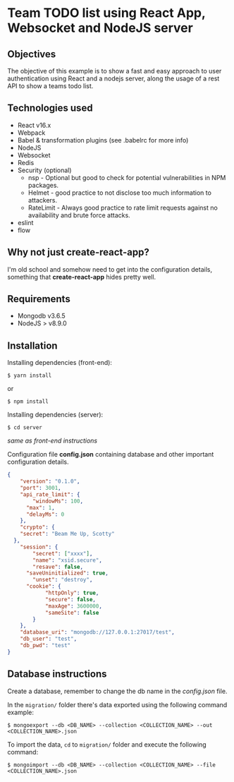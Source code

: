 # Team TODO list using React App, Websocket and NodeJS server #

## Objectives ##
The objective of this example is to show a fast and easy approach to user authentication using React and a nodejs server, along
the usage of a rest API to show a teams todo list.

## Technologies used ##
* React v16.x
* Webpack
* Babel & transformation plugins (see .babelrc for more info)
* NodeJS
* Websocket
* Redis
* Security (optional)
  * nsp - Optional but good to check for potential vulnerabilities in NPM packages.
  * Helmet - good practice to not disclose too much information to attackers.
  * RateLimit - Always good practice to rate limit requests against no availability and brute force attacks.
* eslint
* flow

## Why not just create-react-app? ##
I'm old school and somehow need to get into the configuration details, something that **create-react-app** hides pretty well.

## Requirements ##
* Mongodb v3.6.5
* NodeJS > v8.9.0

## Installation ##

Installing dependencies (front-end):

```
$ yarn install
```
or
```
$ npm install
```

Installing dependencies (server):

```
$ cd server
```

*same as front-end instructions*

Configuration file **config.json** containing database and other important configuration details.

```json
{
	"version": "0.1.0",
	"port": 3001,
	"api_rate_limit": {
		"windowMs": 100,
	  "max": 1,
	  "delayMs": 0
	},
	"crypto": {
    "secret": "Beam Me Up, Scotty"
  },
	"session": {
		"secret": ["xxxx"],
		"name": "xsid.secure",
		"resave": false,
	  "saveUninitialized": true,
		"unset": "destroy",
	  "cookie": {
			"httpOnly": true,
			"secure": false,
			"maxAge": 3600000,
			"sameSite": false
		}
	},
	"database_uri": "mongodb://127.0.0.1:27017/test",
	"db_user": "test",
	"db_pwd": "test"
}
```

## Database instructions ##
Create a database, remember to change the db name in the *config.json* file.

In the ```migration/``` folder there's data exported using the following command example:

```
$ mongoexport --db <DB_NAME> --collection <COLLECTION_NAME> --out <COLLECTION_NAME>.json
```

To import the data, ```cd``` to ```migration/``` folder and execute the following command:

```
$ mongoimport --db <DB_NAME> --collection <COLLECTION_NAME> --file <COLLECTION_NAME>.json
```
